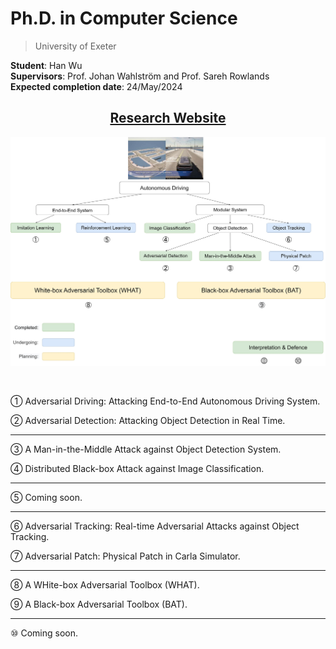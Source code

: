 # Ph.D. in Computer Science

> University of Exeter

**Student**: Han Wu  
**Supervisors**: Prof. Johan Wahlström and Prof. Sareh Rowlands  
**Expected completion date**: 24/May/2024  

<center><h2><a href="https://wuhanstudio.uk"> Research Website</a></h2></center>

![](overview.jpg)

 <br />

① Adversarial Driving: Attacking End-to-End Autonomous Driving System.

② Adversarial Detection: Attacking Object Detection in Real Time.

--------------------

③ A Man-in-the-Middle Attack against Object Detection System.

④ Distributed Black-box Attack against Image Classification.

---------------------

⑤ Coming soon.

--------------------

⑥ Adversarial Tracking: Real-time Adversarial Attacks against Object Tracking.

⑦ Adversarial Patch: Physical Patch in Carla Simulator.

--------------------

⑧ A WHite-box Adversarial Toolbox (WHAT).

⑨ A Black-box Adversarial Toolbox (BAT).

--------------------

<!-- 🄋 Interpretable Machine Learning for COVID-19. -->

⑩ Coming soon.
